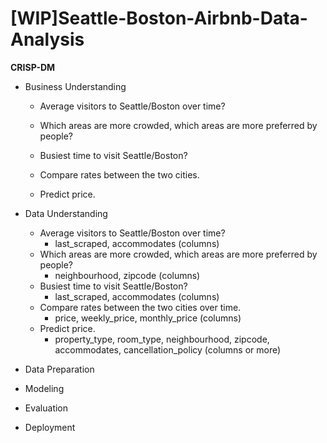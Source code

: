 # [WIP]Seattle-Boston-Airbnb-Data-Analysis


**CRISP-DM**

* Business Understanding
 
   * Average visitors to Seattle/Boston over time?

   * Which areas are more crowded, which areas are more preferred by people?

   * Busiest time to visit Seattle/Boston?

   * Compare rates between the two cities.

   * Predict price.
 
    
* Data Understanding

   * Average visitors to Seattle/Boston over time?
     - last_scraped, accommodates (columns)
   * Which areas are more crowded, which areas are more preferred by people?
     - neighbourhood, zipcode (columns)
   * Busiest time to visit Seattle/Boston?
     - last_scraped, accommodates (columns)
   * Compare rates between the two cities over time.
     - price, weekly_price, monthly_price (columns)
   * Predict price.
     - property_type, room_type, neighbourhood, zipcode, accommodates, 
     cancellation_policy (columns or more)

* Data Preparation

* Modeling

* Evaluation

* Deployment
 
 


